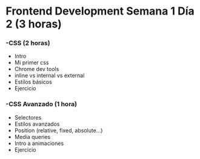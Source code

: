 # Frontend Development Semana 1 Día 2 (3 horas)

### -CSS (2 horas)

* Intro
* Mi primer css
* Chrome dev tools
* inline vs internal vs external
* Estilos básicos
* Ejercicio

### -CSS Avanzado (1 hora)

* Selectores
* Estilos avanzados
* Position (relative, fixed, absolute...)
* Media queries
* Intro a animaciones
* Ejercicio
